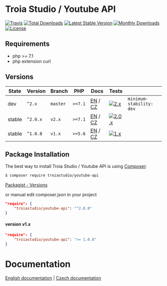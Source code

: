 # Troia Studio / Youtube API

[![Travis](https://travis-ci.org/TroiaStudio/YoutubeAPI.svg?branch=master)](https://travis-ci.org/TroiaStudio/YoutubeAPI)
[![Total Downloads](https://poser.pugx.org/troiastudio/youtube-api/downloads)](https://packagist.org/packages/troiastudio/youtube-api)
[![Latest Stable Version](https://poser.pugx.org/troiastudio/youtube-api/v/stable)](https://packagist.org/packages/troiastudio/youtube-api)
[![Monthly Downloads](https://poser.pugx.org/troiastudio/youtube-api/d/monthly)](https://packagist.org/packages/troiastudio/youtube-api)
[![License](https://poser.pugx.org/troiastudio/youtube-api/license)](https://packagist.org/packages/troiastudio/youtube-api)

## Requirements
- php >= 7.1
- php extension curl


## Versions

| State  | Version  | Branch | PHP     | Docs | Tests |  |
|--------|----------|--------|---------|------|-------|--|
| dev    | `^2.x`   | `master` | `>=7.1` | [EN](https://github.com/TroiaStudio/YoutubeAPI/blob/master/docs/en/v2/index.md) / [CZ](https://github.com/TroiaStudio/YoutubeAPI/blob/master/docs/cs/v2/index.md) | [![2.x](https://travis-ci.org/TroiaStudio/YoutubeAPI.svg?branch=master)](https://travis-ci.org/TroiaStudio/YoutubeAPI) | `minimum-stability: dev` |
| stable | `^2.0.x` | `v2.x` | `>=7.1` | [EN](https://github.com/TroiaStudio/YoutubeAPI/blob/v2.x/docs/en/v2/index.md) / [CZ](https://github.com/TroiaStudio/YoutubeAPI/blob/v2.x/docs/cs/v2/index.md) | [![2.0.x](https://travis-ci.org/TroiaStudio/YoutubeAPI.svg?branch=v2.x)](https://travis-ci.org/TroiaStudio/YoutubeAPI) | |
| stable | `^1.0.8` | `v1.x` | `>=5.6` | [EN](https://github.com/TroiaStudio/YoutubeAPI/blob/v1.x/docs/en/v1/index.md) / [CZ](https://github.com/TroiaStudio/YoutubeAPI/blob/v1.x/docs/cs/v1/index.md) | [![1.x](https://travis-ci.org/TroiaStudio/YoutubeAPI.svg?branch=v1.x)](https://travis-ci.org/TroiaStudio/YoutubeAPI) | |


Package Installation
--------------------
The best way to install Troia Studio / Youtube API is using [Composer](http://getcomposer.org/):

```sh
$ composer require troiastudio/youtube-api
```

[Packagist - Versions](https://packagist.org/packages/troiastudio/youtube-api)

or manual edit composer.json in your project

```json
"require": {
    "troiastudio/youtube-api": "^2.0.0"
}
```

#### version v1.x
```json
"require": {
    "troiastudio/youtube-api": ">= 1.0.8"
}
```


Documentation
=============

[English documentation](https://github.com/TroiaStudio/YoutubeAPI/blob/master/docs/en/v2/index.md) | [Czech documentation](https://github.com/TroiaStudio/YoutubeAPI/blob/master/docs/cs/v2/index.md)